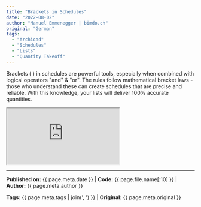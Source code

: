 ```yaml
---
title: "Brackets in Schedules"
date: "2022-08-02"
author: "Manuel Emmenegger | bimdo.ch"
original: "German"
tags: 
  - "Archicad"
  - "Schedules"
  - "Lists"
  - "Quantity Takeoff"
---
```


Brackets ( ) in schedules are powerful tools, especially when combined with logical operators "and" & "or". The rules follow mathematical bracket laws - those who understand these can create schedules that are precise and reliable. With this knowledge, your lists will deliver 100% accurate quantities.

<div class="video-container">
  <iframe src="https://www.youtube.com/embed/XTo-i3R8rE0?si=Q3uRlfwCy8B0EEdQ" 
          allowfullscreen>
  </iframe>
</div>


---
**Published on:** {{ page.meta.date }} | **Code:** {{ page.file.name[:10] }}  | **Author:** {{ page.meta.author }}

**Tags:** {{ page.meta.tags | join(', ') }} | **Original:** {{ page.meta.original }}